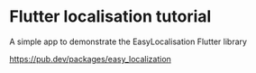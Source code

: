 # Flutter localisation tutorial

A simple app to demonstrate the EasyLocalisation Flutter library

https://pub.dev/packages/easy_localization

